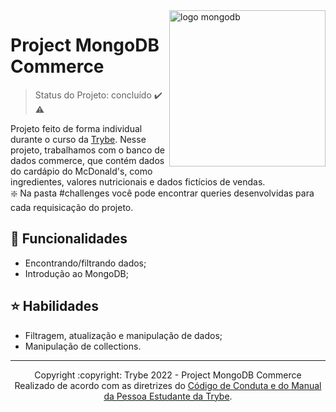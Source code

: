 <img src="https://webimages.mongodb.com/_com_assets/cms/kv2nhs54xuyb0x68s-DB_Illustration.svg?ixlib=js-3.6.0&auto=format%2Ccompress&w=441" alt="logo mongodb" width="250px" align="right">

# Project MongoDB Commerce
> Status do Projeto: concluído :heavy_check_mark: :warning:

Projeto feito de forma individual durante o curso da [Trybe](https://www.betrybe.com/).
Nesse projeto, trabalhamos com o banco de dados commerce, que contém dados do cardápio do McDonald's, como ingredientes, valores nutricionais e dados fictícios de vendas.
<br/>
:sparkle: Na pasta #challenges você pode encontrar queries desenvolvidas para cada requisicação do projeto.

## 🔧 Funcionalidades
  * Encontrando/filtrando dados;
  * Introdução ao MongoDB;

## :star: Habilidades 
  * Filtragem, atualização e manipulação de dados;
  * Manipulação de collections.

<hr/>

<div align="center">Copyright :copyright: Trybe 2022 - Project MongoDB Commerce
<br/>
Realizado de acordo com as diretrizes do <a href="https://blog.betrybe.com/wp-content/uploads/2020/12/Código-de-Conduta-Trybe-1.pdf" >Código de Conduta e do Manual da Pessoa Estudante da Trybe</a>.</div>
